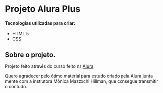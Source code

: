 # Projeto Alura Plus

#### Tecnologias utilizadas para criar:

- HTML 5
- CSS

## Sobre o projeto.

Projeto feito através do curso feito na [Alura](https://www.alura.com.br/).

Quero agradecer pelo ótimo material para estudo criado pela Alura junta mente com a instrutora Mônica Mazzochi Hillman,
que consegue transmitir o contudo.

